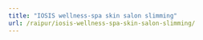 ```yaml
---
title: "IOSIS wellness-spa skin salon slimming"
url: /raipur/iosis-wellness-spa-skin-salon-slimming/
---
```

